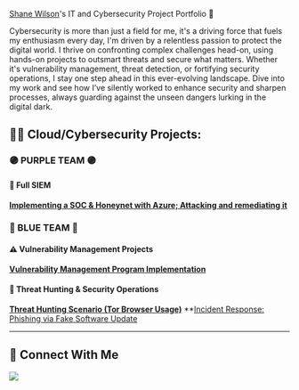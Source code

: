  <a href="https://www.linkedin.com/in/shane-wilson/">Shane Wilson</a>'s IT and Cybersecurity Project Portfolio 🔐

Cybersecurity is more than just a field for me, it's a driving force that fuels my enthusiasm every day, I'm driven by a relentless passion to protect the digital world. I thrive on confronting complex challenges head-on, using hands-on projects to outsmart threats and secure what matters. Whether it's vulnerability management, threat detection, or fortifying security operations, I stay one step ahead in this ever-evolving landscape. Dive into my work and see how I’ve silently worked to enhance security and sharpen processes, always guarding against the unseen dangers lurking in the digital dark.

<h2>👨‍💻 Cloud/Cybersecurity Projects:</h2>

### 🟣 PURPLE TEAM 🟣
#### 🎯 Full SIEM
**[Implementing a SOC & Honeynet with Azure; Attacking and remediating it](https://github.com/shanerwilson/Building-a-SOC-Honeynet-in-Azure)**

### 🔵 BLUE TEAM 🔵
#### ⚠️ Vulnerability Management Projects

**[Vulnerability Management Program Implementation](https://github.com/shanerwilson/vulnerability-management-program)**


#### 🚨 Threat Hunting & Security Operations
**[Threat Hunting Scenario (Tor Browser Usage)](https://github.com/shanerwilson/threat-hunting-scenario-tor/tree/main)**
**[Incident Response: Phishing via Fake Software Update ](https://github.com/shanerwilson/Phishing-via-Fake-Software-Update)
<hr/>

## 🤳 Connect With Me


<div align="left">
    <a href="https://www.linkedin.com/in/shane-wilson/"><img src="https://img.shields.io/badge/-LinkedIn-0072b1?&style=for-the-badge&logo=linkedin&logoColor=white" /></a>
</div>



[linkedin]: https://linkedin.com/in/shane-wilson



<!--
<img width="35" alt="image" src="https://github.com/user-attachments/assets/2f41c7cd-5ea8-4475-b451-a37161b6c3fb"> 
<img width="35" alt="image" src="https://github.com/user-attachments/assets/77649969-9910-4994-8b96-74a116cfb2a8">
-->
